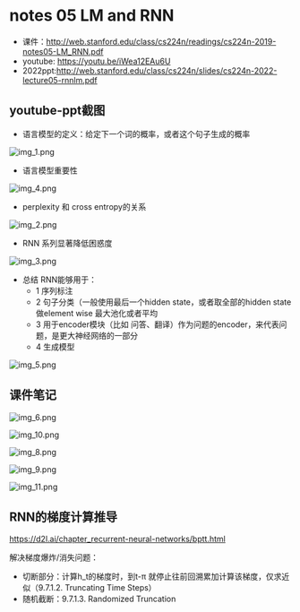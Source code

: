 # notes 05 LM and RNN
 
- 课件：http://web.stanford.edu/class/cs224n/readings/cs224n-2019-notes05-LM_RNN.pdf
- youtube: https://youtu.be/iWea12EAu6U
- 2022ppt:http://web.stanford.edu/class/cs224n/slides/cs224n-2022-lecture05-rnnlm.pdf

## youtube-ppt截图

- 语言模型的定义：给定下一个词的概率，或者这个句子生成的概率

![img_1.png](img_1.png)

- 语言模型重要性

![img_4.png](img_4.png)

- perplexity 和 cross entropy的关系 

![img_2.png](img_2.png)

- RNN 系列显著降低困惑度

![img_3.png](img_3.png)

- 总结 RNN能够用于：
  - 1 序列标注
  - 2 句子分类（一般使用最后一个hidden state，或者取全部的hidden state做element wise 最大池化或者平均
  - 3 用于encoder模块（比如 问答、翻译）作为问题的encoder，来代表问题，是更大神经网络的一部分
  - 4 生成模型

![img_5.png](img_5.png)

## 课件笔记

![img_6.png](img_6.png)

![img_10.png](img_10.png)

![img_8.png](img_8.png)

![img_9.png](img_9.png)

![img_11.png](img_11.png)

## RNN的梯度计算推导

https://d2l.ai/chapter_recurrent-neural-networks/bptt.html

解决梯度爆炸/消失问题：

- 切断部分：计算h_t的梯度时，到t-π 就停止往前回溯累加计算该梯度，仅求近似（9.7.1.2. Truncating Time Steps）
- 随机截断：9.7.1.3. Randomized Truncation
